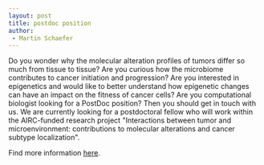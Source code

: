 ```yaml
---
layout: post
title: postdoc position
author:
 - Martin Schaefer
---
```


Do you wonder why the molecular alteration profiles of tumors differ so much from tissue to tissue? 
Are you curious how the microbiome contributes to cancer initiation and progression? 
Are you interested in epigenetics and would like to better understand how epigenetic changes can have an 
impact on the fitness of cancer cells? Are you computational biologist looking for a PostDoc position? 
Then you should get in touch with us. We are currently looking for a postdoctoral fellow who will work within 
the AIRC-funded research project "Interactions between tumor and microenvironment: contributions to 
molecular alterations and cancer subtype localization". 

Find more information [here](/misc/join/).
